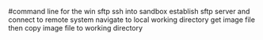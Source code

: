 #command line for the win sftp
ssh into sandbox
establish sftp server and connect to remote system
navigate to local working directory
get image file
then copy image file to working directory

